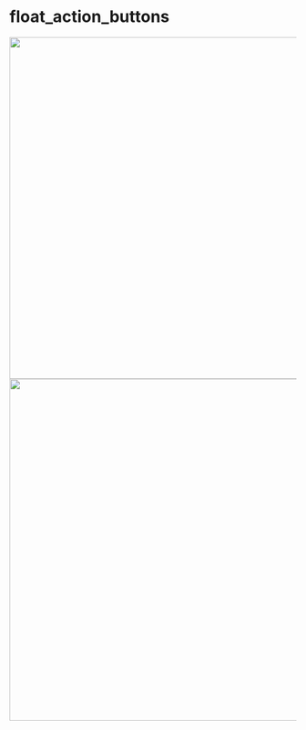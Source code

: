 # float_action_buttons

<div style="display: flex, flex-direction: row">
  <img height="600" src="https://user-images.githubusercontent.com/55609083/80553090-9e2bed00-8996-11ea-8f12-b139ad68b421.gif"/>
  <img height="600" src="https://user-images.githubusercontent.com/55609083/80553385-b3554b80-8997-11ea-87d0-23c228c01502.gif"/>
</div>

